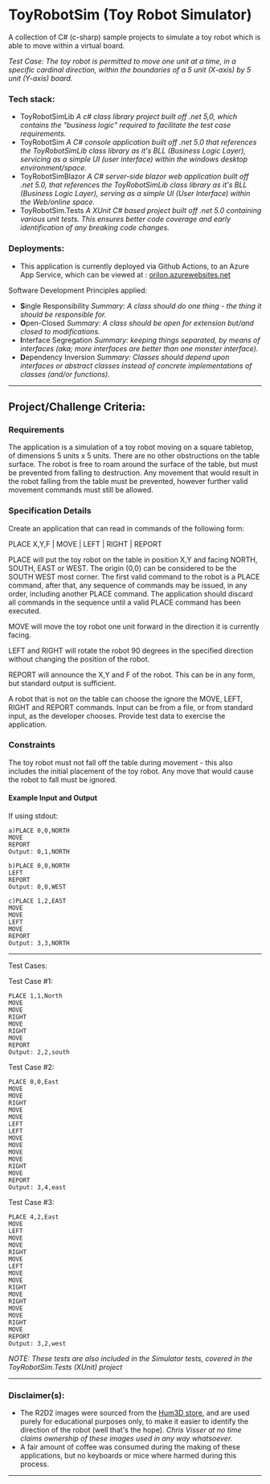 # ToyRobotSim (Toy Robot Simulator)
A collection of C# (c-sharp) sample projects to simulate a toy robot which is able to move within a virtual board.

_Test Case: The toy robot is permitted to move one unit at a time, in a specific cardinal direction, within the boundaries of a 5 unit (X-axis) by 5 unit (Y-axis) board._

### Tech stack:

- ToyRobotSimLib
  _A c# class library project built off .net 5,0, which contains the "business logic" required to facilitate the test case requirements._
- ToyRobotSim
  _A C# console application built off .net 5.0 that references the ToyRobotSimLib class library as it's BLL (Business Logic Layer), servicing as a simple UI (user interface) within the windows desktop environment/space._
- ToyRobotSimBlazor
  _A C# server-side blazor web application built off .net 5.0, that references the ToyRobotSimLib class library as it's BLL (Business Logic Layer), serving as a simple UI (User Interface) within the Web/online space._
- ToyRobotSim.Tests
  _A XUnit C# based project built off .net 5.0 containing various unit tests. This ensures better code coverage and early identification of any breaking code changes._

### Deployments:

- This application is currently deployed via Github Actions, to an Azure App Service, which can be viewed at : [orilon.azurewebsites.net](https://orilon.azurewebsites.net)

Software Development Principles applied:

- **S**ingle Responsibility
  _Summary: A class should do one thing - the thing it should be responsible for._
- **O**pen-Closed
  _Summary: A class should be open for extension but/and closed to modifications._
- **I**nterface Segregation
  _Summary: keeping things separated, by means of interfaces (aka; more interfaces are better than one monster interface)._
- **D**ependency Inversion
  _Summary: Classes should depend upon interfaces or abstract classes instead of concrete implementations of classes (and/or functions)._

-----

## Project/Challenge Criteria:

### Requirements

The application is a simulation of a toy robot moving on a square tabletop, of dimensions 5 units x 5 units.
There are no other obstructions on the table surface.
The robot is free to roam around the surface of the table, but must be prevented from falling to destruction.
Any movement that would result in the robot falling from the table must be prevented, however further valid movement commands must still be allowed.

### Specification Details

Create an application that can read in commands of the following form:

PLACE X,Y,F | MOVE | LEFT | RIGHT | REPORT

PLACE will put the toy robot on the table in position X,Y and facing NORTH, SOUTH, EAST or WEST.
The origin (0,0) can be considered to be the SOUTH WEST most corner.
The first valid command to the robot is a PLACE command, after that, any sequence of commands may be issued, in any order, including another PLACE command.
The application should discard all commands in the sequence until a valid PLACE command has been executed.

MOVE will move the toy robot one unit forward in the direction it is currently facing.

LEFT and RIGHT will rotate the robot 90 degrees in the specified direction without changing the position of the robot.

REPORT will announce the X,Y and F of the robot. This can be in any form, but standard output is sufficient.

A robot that is not on the table can choose the ignore the MOVE, LEFT, RIGHT and REPORT commands.
Input can be from a file, or from standard input, as the developer chooses.
Provide test data to exercise the application.

### Constraints

The toy robot must not fall off the table during movement - this also includes the initial placement of the toy robot.
Any move that would cause the robot to fall must be ignored.

#### Example Input and Output

If using stdout:

```
a)PLACE 0,0,NORTH
MOVE
REPORT
Output: 0,1,NORTH 
```

```
b)PLACE 0,0,NORTH
LEFT
REPORT
Output: 0,0,WEST 
```

```
c)PLACE 1,2,EAST
MOVE
MOVE
LEFT
MOVE
REPORT
Output: 3,3,NORTH
```

-----

Test Cases:

Test Case #1:

```
PLACE 1,1,North
MOVE
MOVE
RIGHT
MOVE
RIGHT
MOVE
REPORT
Output: 2,2,south
```

Test Case #2:

```
PLACE 0,0,East
MOVE
MOVE
RIGHT
MOVE
MOVE
LEFT
LEFT
MOVE
MOVE
MOVE
MOVE
RIGHT
MOVE
REPORT
Output: 3,4,east
```

Test Case #3:

```
PLACE 4,2,East
MOVE
LEFT
MOVE
MOVE
RIGHT
MOVE
LEFT
MOVE
MOVE
RIGHT
MOVE
RIGHT
MOVE
MOVE
RIGHT
MOVE
REPORT
Output: 3,2,west
```

_NOTE: These tests are also included in the Simulator tests, covered in the ToyRobotSim.Tests (XUnit) project_

------

### Disclaimer(s):

- The R2D2 images were sourced from the [Hum3D store](https://hum3d.com/360-view/?id=185036), and are used purely for educational purposes only, to make it easier to identify the direction of the robot (well that's the hope). _Chris Visser at no time claims ownership of these images used in any way whatsoever._
- A fair amount of coffee was consumed during the making of these applications, but no keyboards or mice where harmed during this process.

-----

